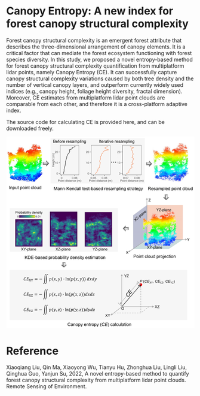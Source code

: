 # Canopy Entropy: A new index for forest canopy structural complexity
Forest canopy structural complexity is an emergent forest attribute that describes the three-dimensional arrangement of canopy elements. It is a critical factor that can mediate the forest ecosystem functioning with forest species diversity. In this study, we proposed a novel entropy-based method for forest canopy structural complexity quantification from multiplatform lidar points, namely Canopy Entropy (CE). It can successfully capture canopy structural complexity variations caused by both tree density and the number of vertical canopy layers, and outperform currently widely used indices (e.g., canopy height, foliage height diversity, fractal dimension). Moreover, CE estimates from multiplatform lidar point clouds are comparable from each other, and therefore it is a cross-platform adaptive index.

The source code for calculating CE is provided here, and can be downloaded freely.

![Illustration](./data/Illustration.jpg)

# Reference
Xiaoqiang Liu, Qin Ma, Xiaoyong Wu, Tianyu Hu, Zhonghua Liu, Lingli Liu, Qinghua Guo, Yanjun Su, 2022, A novel entropy-based method to quantify forest canopy structural complexity from multiplatform lidar point clouds. Remote Sensing of Environment.
